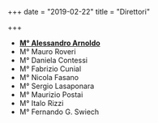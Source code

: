 +++
date = "2019-02-22"
title = "Direttori"

+++

* [**M° Alessandro Arnoldo**](http://www.circuitomusica.it/alessandroarnoldo)
* M° Mauro Roveri
* M° Daniela Contessi
* M° Fabrizio Cunial
* M° Nicola Fasano
* M° Sergio Lasaponara
* M° Maurizio Postai
* M° Italo Rizzi
* M° Fernando G. Swiech

